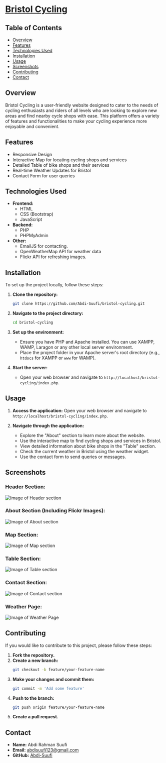 # <a href="bristol-cycling.000webhostapp.com" target="_blank">Bristol Cycling</a>

## Table of Contents
- [Overview](#overview)
- [Features](#features)
- [Technologies Used](#technologies-used)
- [Installation](#installation)
- [Usage](#usage)
- [Screenshots](#screenshots)
- [Contributing](#contributing)
- [Contact](#contact)

## Overview
Bristol Cycling is a user-friendly website designed to cater to the needs of cycling enthusiasts and riders of all levels who are looking to explore new areas and find nearby cycle shops with ease. This platform offers a variety of features and functionalities to make your cycling experience more enjoyable and convenient.

## Features
- Responsive Design
- Interactive Map for locating cycling shops and services
- Detailed Table of bike shops and their services
- Real-time Weather Updates for Bristol
- Contact Form for user queries

## Technologies Used
- **Frontend:**
  - HTML
  - CSS (Bootstrap)
  - JavaScript
- **Backend:**
  - PHP
  - PHPMyAdmin
- **Other:**
  - EmailJS for contacting.
  - OpenWeatherMap API for weather data
  - Flickr API for refreshing images.

## Installation
To set up the project locally, follow these steps:

1. **Clone the repository:**
    ```bash
    git clone https://github.com/Abdi-Suufi/bristol-cycling.git
    ```
2. **Navigate to the project directory:**
    ```bash
    cd bristol-cycling
    ```
3. **Set up the environment:**
    - Ensure you have PHP and Apache installed. You can use XAMPP, WAMP, Laragon or any other local server environment.
    - Place the project folder in your Apache server's root directory (e.g., `htdocs` for XAMPP or `www` for WAMP).

4. **Start the server:**
    - Open your web browser and navigate to `http://localhost/bristol-cycling/index.php`.

## Usage
1. **Access the application:**
   Open your web browser and navigate to `http://localhost/bristol-cycling/index.php`.

2. **Navigate through the application:**
   - Explore the "About" section to learn more about the website.
   - Use the interactive map to find cycling shops and services in Bristol.
   - View detailed information about bike shops in the "Table" section.
   - Check the current weather in Bristol using the weather widget.
   - Use the contact form to send queries or messages.

## Screenshots
### Header Section:
![Image of Header section](https://github.com/Abdi-Suufi/Bristol-Cycling/blob/Assets/images/Home.png)

### About Section (Including Flickr Images):
![Image of About section](https://github.com/Abdi-Suufi/Bristol-Cycling/blob/Assets/images/About.png)

### Map Section:
![Image of Map section](https://github.com/Abdi-Suufi/Bristol-Cycling/blob/Assets/images/Map.png)

### Table Section:
![Image of Table section](https://github.com/Abdi-Suufi/Bristol-Cycling/blob/Assets/images/Table.png)

### Contact Section:
![Image of Contact section](https://github.com/Abdi-Suufi/Bristol-Cycling/blob/Assets/images/Contact.png)

### Weather Page:
![Image of Weather Page](https://github.com/Abdi-Suufi/Bristol-Cycling/blob/Assets/images/Weather.png)

## Contributing
If you would like to contribute to this project, please follow these steps:

1. **Fork the repository.**
2. **Create a new branch:**
    ```bash
    git checkout -b feature/your-feature-name
    ```
3. **Make your changes and commit them:**
    ```bash
    git commit -m 'Add some feature'
    ```
4. **Push to the branch:**
    ```bash
    git push origin feature/your-feature-name
    ```
5. **Create a pull request.**

## Contact
- **Name:** Abdi Rahman Suufi
- **Email:** abdisuufi123@gmail.com
- **GitHub:** [Abdi-Suufi](https://github.com/Abdi-Suufi)
